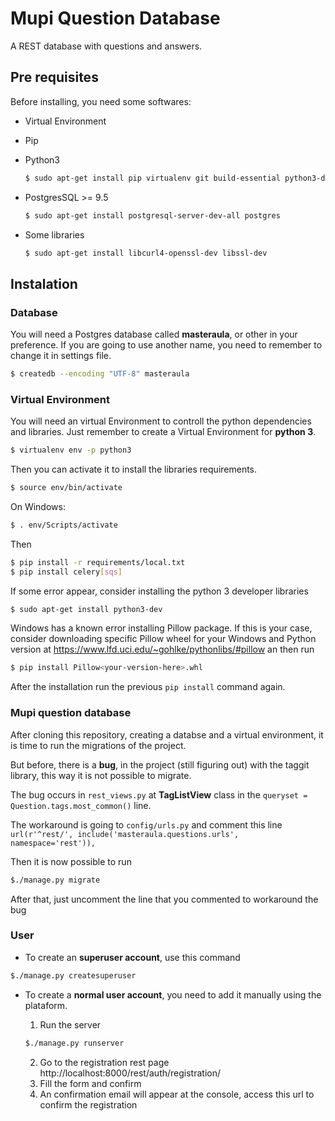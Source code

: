 # Mupi Question Database

A REST database with questions and answers.

## Pre requisites

Before installing, you need some softwares:

* Virtual Environment
* Pip
* Python3

  ```bash
  $ sudo apt-get install pip virtualenv git build-essential python3-dev gettext
  ```

* PostgresSQL >= 9.5

  ```bash
  $ sudo apt-get install postgresql-server-dev-all postgres
  ```

* Some libraries

  ```bash
  $ sudo apt-get install libcurl4-openssl-dev libssl-dev
  ```

## Instalation

### Database

You will need a Postgres database called **masteraula**, or other in your preference. If you are going to use another name, you need to remember to change it in settings file.

```bash
$ createdb --encoding "UTF-8" masteraula
```

### Virtual Environment

You will need an virtual Environment to controll the python dependencies and libraries. Just remember to create a Virtual Environment for **python 3**.

```bash
$ virtualenv env -p python3
```

Then you can activate it to install the libraries requirements.

```bash
$ source env/bin/activate
```
On Windows:
```bash
$ . env/Scripts/activate
```
Then
```bash
$ pip install -r requirements/local.txt
$ pip install celery[sqs]
```

If some error appear, consider installing the python 3 developer libraries 

```bash
$ sudo apt-get install python3-dev
```
Windows has a known error installing Pillow package. If this is your case, consider downloading specific Pillow wheel for your Windows and Python version at https://www.lfd.uci.edu/~gohlke/pythonlibs/#pillow an then run
```bash
$ pip install Pillow<your-version-here>.whl
```
After the installation run the previous `pip install` command again.
### Mupi question database

After cloning this repository, creating a databse and a virtual environment, it is time to run the migrations of the project.

But before, there is a **bug**, in the project (still figuring out) with the taggit library, this way it is not possible to migrate.

The bug occurs in `rest_views.py` at **TagListView** class in the `queryset = Question.tags.most_common()` line.

The workaround is going to `config/urls.py` and comment this line `url(r'^rest/', include('masteraula.questions.urls', namespace='rest')),`

Then it is now possible to run

```bash
$./manage.py migrate
```

After that, just uncomment the line that you commented to workaround the bug

### User

* To create an **superuser account**, use this command

```bash
$./manage.py createsuperuser
```

* To create a **normal user account**, you need to add it manually using the plataform.

  1. Run the server
  ```bash
  $./manage.py runserver
  ```
  2. Go to the registration rest page http://localhost:8000/rest/auth/registration/
  3. Fill the form and confirm
  4. An confirmation email will appear at the console, access this url to confirm the registration
